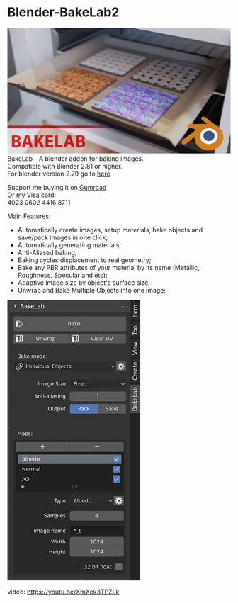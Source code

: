 # Blender-BakeLab2
![Thumbnail](bakelab_thumbnail_text_logo_small.jpg)
BakeLab - A blender addon for baking images.<br>
Compatible with Blender 2.81 or higher.<br>
For blender version 2.79 go to [here](https://github.com/Shahzod114/Bakelab-Blender-addon)

Support me buying it on [Gumroad](https://gum.co/Yvjci)<br>
Or my Visa card:<br>
4023 0602 4416 8711

Main Features:
* Automatically create images, setup materials, bake objects and save/pack images in one click;
* Automatically generating materials;
* Anti-Aliased baking;
* Baking cycles displacement to real geometry;
* Bake any PBR attributes of your material by its name (Metallic, Roughness, Specular and etc);
* Adaptive image size by object's surface size;
* Unwrap and Bake Multiple Objects into one image;

![Screen](bakelab_screen.png)

video:
https://youtu.be/XmXek3TPZLk
